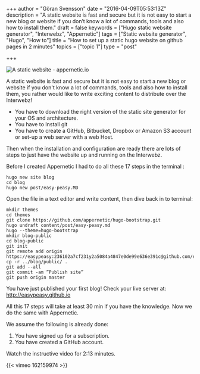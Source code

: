 +++
author = "Göran Svensson"
date = "2016-04-09T05:53:13Z"
description = "A static website is fast and secure but it is not easy to start a new blog or website if you don’t know a lot of commands, tools and also how to install them."
draft = false
keywords = ["Hugo static website generator", "Interwebz", "Appernetic"]
tags = ["Static website generator", "Hugo", "How to"]
title = "How to set up a static hugo website on github pages in 2 minutes"
topics = ["topic 1"]
type = "post"

+++
![A static website - appernetic.io][1]

A static website is fast and secure but it is not easy to start a new blog or website if you don't know a lot of commands, tools and also how to install them, you rather would like to write exciting content to distribute over the Interwebz!
 
 - You have to download the right version of the static site generator for your OS and architecture.
 - You have to Install git
 - You have to create a GitHub, Bitbucket, Dropbox or Amazon S3 account or set-up a web server with a web Host.

Then when the installation and configuration are ready there are lots of steps to just have the website up and running on the Interwebz.

Before I created Appernetic I had to do all these 17 steps in the terminal :

 
    hugo new site blog 
    cd blog
    hugo new post/easy-peasy.MD
 
   
Open the file in a text editor and  write content, then dive back in to terminal:

    mkdir themes 
    cd themes 
    git clone https://github.com/appernetic/hugo-bootstrap.git
    hugo undraft content/post/easy-peasy.md
    hugo --theme=hugo-bootstrap
    mkdir blog-public
    cd blog-public
    git init
    git remote add origin https://easypeasy:236102a7cf231y2a5084a4847e0de99e636e391c@github.com/easypeasy
    cp -r ../blog/public/ .
    git add --all
    git commit -am ”Publish site”
    git push origin master


You have just published your first blog! Check your live server at: http://easypeasy.github.io

All this 17 steps will take at least 30 min if you have the knowledge. Now we do the same with Appernetic.

We assume the following is already done:

 1. You have signed up for a subscription.
 2. You have created a GitHub account.

Watch the instructive video for 2:13 minutes.

{{< vimeo 162159974 >}}


  [1]: https://res.cloudinary.com/appernetic/v1460186011/k1seurwnwzitp8tbchvx
